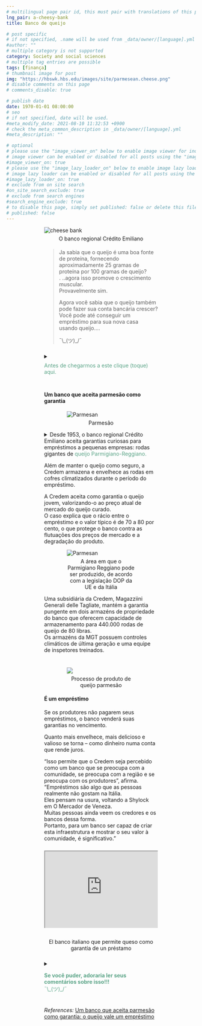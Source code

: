 ```yaml
---
# multilingual page pair id, this must pair with translations of this page. (This name must be unique)
lng_pair: a-cheesy-bank
title: Banco de queijo

# post specific
# if not specified, .name will be used from _data/owner/[language].yml
#author: ""
# multiple category is not supported
category: Society and social sciences
# multiple tag entries are possible
tags: [finança]
# thumbnail image for post
img: "https://hbswk.hbs.edu/images/site/parmesean.cheese.png"
# disable comments on this page
# comments_disable: true

# publish date
date: 1970-01-01 08:00:00
# seo
# if not specified, date will be used.
#meta_modify_date: 2021-08-10 11:32:53 +0900
# check the meta_common_description in _data/owner/[language].yml
#meta_description: ""

# optional
# please use the "image_viewer_on" below to enable image viewer for individual pages or posts (_posts/ or [language]/_posts folders).
# image viewer can be enabled or disabled for all posts using the "image_viewer_posts: true" setting in _data/conf/main.yml.
#image_viewer_on: true
# please use the "image_lazy_loader_on" below to enable image lazy loader for individual pages or posts (_posts/ or [language]/_posts folders).
# image lazy loader can be enabled or disabled for all posts using the "image_lazy_loader_posts: true" setting in _data/conf/main.yml.
#image_lazy_loader_on: true
# exclude from on site search
#on_site_search_exclude: true
# exclude from search engines
#search_engine_exclude: true
# to disable this page, simply set published: false or delete this file
# published: false
---
```


<style>
    container{
              float:left;
			  width:100%;
			  margin-bottom: 10px;			                
             }
	image-container{
		width: 30%;
		float:left;
		border: hidden; 
		margin: 20px;
	}
	img{
		object-fit:contain;	  	
	}
    container-text{	
       /* width: 40%; 
        margin-left: 5px;*/
        display: block;
        margin-top: 20px; 
        padding-top: 1 px;
        /* border: solid 1px; */
	}

    ol{
        list-style-type: upper-roman;
        
    }

   /* used as <p class="vertical"></p> instead I can also use <blockquote> 
     or > in md
      */
    video-container{   
		width: 60%;
		float:left;
		border: hidden; 
		margin: 20px;
    }

    iframe{
       position: relative; 
        top: 0; 
        left: 0; 
        width: 100%; 
        height: 100%; 
        object-fit-contain;
    }


	.vertical{
    border-left: 4px solid;
    border-right: 4px solid;
    border-radius: 25px;
    color: blue;
    background-color: #111111;
	margin;0 0 0 -3;
    padding:0 0 0 1em

  }
  vertical-text{
	color: #bbbbbb;
  
  font-family: cursive;
  }
    /* frames text in middle of page */
  framed-text{
    display:block;
    border:inset;
    width:90%;
    margin:0.5em auto 0.5em auto;
    padding:0.5em;
  }
/** on hover paragraph **/
  .my-p{
        display:inline;
        color:#5ba487;
  }
  .my-p:hover{
    text-decoration: underline;
    cursor:pointer;
  }
/** Center an element **/
.center {
  display: block;
  margin-left: auto;
  margin-right: auto;
  }

  /** coffee **/
  .container {
  width: 300px;
  height: 280px;
  position: relative;
  top: calc(50% - 140px);
  left: calc(50% - 150px);
}
.coffee-header {
  width: 100%;
  height: 80px;
  position: absolute;
  top: 0;
  left: 0;
  background-color: #ddcfcc;
  border-radius: 10px;
}
.coffee-header__buttons {
  width: 25px;
  height: 25px;
  position: absolute;
  top: 25px;
  background-color: #282323;
  border-radius: 50%;
}
.coffee-header__buttons::after {
  content: "";
  width: 8px;
  height: 8px;
  position: absolute;
  bottom: -8px;
  left: calc(50% - 4px);
  background-color: #615e5e;
}
.coffee-header__button-one {
  left: 15px;
}
.coffee-header__button-two {
  left: 50px;
}
.coffee-header__display {
  width: 50px;
  height: 50px;
  position: absolute;
  top: calc(50% - 25px);
  left: calc(50% - 25px);
  border-radius: 50%;
  background-color: #9acfc5;
  border: 5px solid #43beae;
  box-sizing: border-box;
}
.coffee-header__details {
  width: 8px;
  height: 20px;
  position: absolute;
  top: 10px;
  right: 10px;
  background-color: #9b9091;
  box-shadow: -12px 0 0 #9b9091, -24px 0 0 #9b9091;
}
.coffee-medium {
  width: 90%;
  height: 160px;
  position: absolute;
  top: 80px;
  left: calc(50% - 45%);
  background-color: #bcb0af;
}
.coffee-medium:before {
  content: "";
  width: 90%;
  height: 100px;
  background-color: #776f6e;
  position: absolute;
  bottom: 0;
  left: calc(50% - 45%);
  border-radius: 20px 20px 0 0;
}
.coffe-medium__exit {
  width: 60px;
  height: 20px;
  position: absolute;
  top: 0;
  left: calc(50% - 30px);
  background-color: #231f20;
}
.coffe-medium__exit::before {
  content: "";
  width: 50px;
  height: 20px;
  border-radius: 0 0 50% 50%;
  position: absolute;
  bottom: -20px;
  left: calc(50% - 25px);
  background-color: #231f20;
}
.coffe-medium__exit::after {
  content: "";
  width: 10px;
  height: 10px;
  position: absolute;
  bottom: -30px;
  left: calc(50% - 5px);
  background-color: #231f20;
}
.coffee-medium__arm {
  width: 70px;
  height: 20px;
  position: absolute;
  top: 15px;
  right: 25px;
  background-color: #231f20;
}
.coffee-medium__arm::before {
  content: "";
  width: 15px;
  height: 5px;
  position: absolute;
  top: 7px;
  left: -15px;
  background-color: #9e9495;
}
.coffee-medium__cup {
  width: 80px;
  height: 47px;
  position: absolute;
  bottom: 0;
  left: calc(50% - 40px);
  background-color: #FFF;
  border-radius: 0 0 70px 70px / 0 0 110px 110px;
}
.coffee-medium__cup::after {
  content: "";
  width: 20px;
  height: 20px;
  position: absolute;
  top: 6px;
  right: -13px;
  border: 5px solid #FFF;
  border-radius: 50%;
}
@keyframes liquid {
  0% {
    height: 0px;  
    opacity: 1;
  }
  5% {
    height: 0px;  
    opacity: 1;
  }
  20% {
    height: 62px;  
    opacity: 1;
  }
  95% {
    height: 62px;
    opacity: 1;
  }
  100% {
    height: 62px;
    opacity: 0;
  }
}
.coffee-medium__liquid {
  width: 6px;
  height: 63px;
  opacity: 0;
  position: absolute;
  top: 50px;
  left: calc(50% - 3px);
  background-color: #74372b;
  animation: liquid 4s 4s linear infinite;
}
.coffee-medium__smoke {
  width: 8px;
  height: 20px;
  position: absolute;  
  border-radius: 5px;
  background-color: #b3aeae;
}
@keyframes smokeOne {
  0% {
    bottom: 20px;
    opacity: 0;
  }
  40% {
    bottom: 50px;
    opacity: .5;
  }
  80% {
    bottom: 80px;
    opacity: .3;
  }
  100% {
    bottom: 80px;
    opacity: 0;
  }
}
@keyframes smokeTwo {
  0% {
    bottom: 40px;
    opacity: 0;
  }
  40% {
    bottom: 70px;
    opacity: .5;
  }
  80% {
    bottom: 80px;
    opacity: .3;
  }
  100% {
    bottom: 80px;
    opacity: 0;
  }
}
.coffee-medium__smoke-one {
  opacity: 0;
  bottom: 50px;
  left: 102px;
  animation: smokeOne 3s 4s linear infinite;
}
.coffee-medium__smoke-two {
  opacity: 0;
  bottom: 70px;
  left: 118px;
  animation: smokeTwo 3s 5s linear infinite;
}
.coffee-medium__smoke-three {
  opacity: 0;
  bottom: 65px;
  right: 118px;
  animation: smokeTwo 3s 6s linear infinite;
}
.coffee-medium__smoke-for {
  opacity: 0;
  bottom: 50px;
  right: 102px;
  animation: smokeOne 3s 5s linear infinite;
}
.coffee-footer {
  width: 95%;
  height: 15px;
  position: absolute;
  bottom: 25px;
  left: calc(50% - 47.5%);
  background-color: #41bdad;
  border-radius: 10px;
}
.coffee-footer::after {
  content: "";
  width: 106%;
  height: 26px;
  position: absolute;
  bottom: -25px;
  left: -8px;
  background-color: #000;
}

</style>

<div class="center" style="width:60%;margin-top:1em;margin-bottom:1em">
    <img class="center" src="https://hbswk.hbs.edu/images/site/parmesean.cheese.png" alt="cheese bank">
    <p style="text-align:center;margin-top:5px;margin-bottom:5px">O banco regional Crédito Emiliano</p>
<container>
    <blockquote>
    <p>
    Ja sabia que o queijo é uma boa fonte de proteína, fornecendo aproximadamente 25 gramas de proteína por 100 gramas de queijo?<br>
.   ..agora isso promove o crescimento muscular.<br>
    Provavelmente sim.<br>
    </p>
    <p>
    Agora você sabia que o queijo também pode fazer sua conta bancária crescer?<br>
    Você pode até conseguir um empréstimo para sua nova casa usando queijo....<br>
    </p>
    <p>¯\_(ツ)_/¯</p>
    </blockquote>
</container>
<container>
<details>
      <summary>       
      <p style="margin: 0.5em 0 0.5em 0"><div class="my-p">Antes de chegarmos a este clique (toque) aqui.</div><br></p>
      </summary>
       <div  style="margin:0.5em auto 0.5em auto;width:300px;height:280px;">
        <!-- Coffee machine -->
                <div class="container">
                <div class="coffee-header">
                <div class="coffee-header__buttons coffee-header__button-one"></div>
                <div class="coffee-header__buttons coffee-header__button-two"></div>
                <div class="coffee-header__display"></div>
                <div class="coffee-header__details"></div>
                </div>
                <div class="coffee-medium">
                <div class="coffe-medium__exit"></div>
                <div class="coffee-medium__arm"></div>
                <div class="coffee-medium__liquid"></div>
                <div class="coffee-medium__smoke coffee-medium__smoke-one"></div>
                <div class="coffee-medium__smoke coffee-medium__smoke-two"></div>
                <div class="coffee-medium__smoke coffee-medium__smoke-three"></div>
                <div class="coffee-medium__smoke coffee-medium__smoke-for"></div>
                <div class="coffee-medium__cup"></div>
                </div>
                <div class="coffee-footer"></div>
            </div>
            </div>
            <image-container>
            <img src="https://i.stack.imgur.com/YIcbV.png" alt="menus">
            </image-container>
            <p style="margin-top:1em">
            <span style="color:#5ba487">O texto nesta cor exibirá uma seção oculta com mais informações</span><br>
             <span style="color:#3389de">Observe que pode clicar (tocar) no texto nesta cor para direcioná-lo às referências</span><br>
             Você também pode alternar o esquema de cores no canto inferior esquerdo.<br>
             💡= tema claro<br>
             ☾ = tema escuro<br>
             Dependendo do tamanho da tela, pode ser necessário ativar o "Menu Hambúrguer" para que a opção apareça.<br>
             Neste site você também pode optar por ler este blog em ingles, selecione En [<strong>En</strong> Pt]<br>
             Agora, se você quiser ler este blog, ou um link que você abriu em outro idioma, basta selecionar traduzir no menu do seu navegador.<br>
             No Chrome é um menu “Kebab”.<br>
            </p>
            <container>
            <blockquote style="margin-top:1em; margin-bottom:1em">
            <p>            
            Então, você tomou seu café, relaxe e aproveite o blog.<br>
            ¯\_(ツ)_/¯<br>
            </p>  
            </blockquote>
            </container>        
      </details>
</container>
<container>
    <h4>Um banco que aceita parmesão como garantia</h4>
            <div class="center" style="width:60%;margin-top:1em;margin-bottom:1em">
            <img class="center" src="https://upload.wikimedia.org/wikipedia/commons/thumb/d/d1/Parmigiano_Reggiano%2C_Italien%2C_Europ%C3%A4ische_Union.jpg/220px-Parmigiano_Reggiano%2C_Italien%2C_Europ%C3%A4ische_Union.jpg" alt="Parmesan">
            <p style="text-align:center;margin-top:5px;margin-bottom:5px">Parmesão</p>
            </div>
     <details>
        <summary>
          Desde 1953, o banco regional Crédito Emiliano aceita garantias curiosas para empréstimos a pequenas empresas:
            rodas gigantes de <span class="my-p">queijo Parmigiano-Reggiano.</span>
        </summary>
        <framed-text>
        <p>
        O parmesão é um queijo italiano duro e granular produzido a partir de leite de vaca e envelhecido por pelo menos 12 meses ou, fora da União Europeia, uma imitação produzida localmente.<br>
         </p>
         <p>
         O nome completo e legalmente protegido do queijo italiano é Parmigiano Reggiano.<br>
         Tem o nome de duas das áreas que o produzem, as províncias italianas de Parma e Reggio Emilia (Parmigiano é o adjetivo italiano para Parma e Reggiano é o adjetivo de Reggio Emilia); além de Reggio Emilia e Parma, também é produzido na parte de Bolonha a oeste do rio Reno e em Modena (todas as anteriores localizadas na região de Emilia-Romagna), bem como na parte de Mântua (Lombardia ) que fica na margem sul do rio Pó.<br>
         <a href="https://en.wikipedia.org/wiki/Parmesan">Parmesan</a>
         </p>      
        </framed-text>
        </details>
    </p>
    <p>
   Além de manter o queijo como seguro, a Credem armazena e envelhece as rodas em cofres climatizados durante o período do empréstimo.<br>
    </p>
    <p>
    A Credem aceita como garantia o queijo jovem, valorizando-o ao preço atual de mercado do queijo curado.<br>
    O caso explica que o rácio entre o empréstimo e o valor típico é de 70 a 80 por cento, o que protege o banco contra as flutuações dos preços de mercado e a degradação do produto.<br>
    </p>
                <div class="center" style="width:60%;margin-top:1em;margin-bottom:1em">
                    <img class="center" src="https://upload.wikimedia.org/wikipedia/commons/thumb/e/ef/Region_Parmigiano-Reggiano.png/220px-Region_Parmigiano-Reggiano.png" alt="Parmesan">
                <p style="text-align:center;margin-top:5px;margin-bottom:5px">A área em que o Parmigiano Reggiano pode ser produzido, de acordo com a legislação DOP da UE e da Itália</p>
                </div>
    <p>
   Uma subsidiária da Credem, Magazziini Generali delle Tagliate, mantém a garantia pungente em dois armazéns de propriedade do banco que oferecem capacidade de armazenamento para 440.000 rodas de queijo de 80 libras.<br>
    Os armazéns da MGT possuem controles climáticos de última geração e uma equipe de inspetores treinados.<br>
    </p>
</container>
<container>
           <div class="center" style="width:60%;margin-top:1em;margin-bottom:1em">
            <img class="center" src="https://upload.wikimedia.org/wikipedia/commons/thumb/2/22/Parmigiano-Reggiano.png/220px-Parmigiano-Reggiano.png">
                <p style="text-align:center;margin-top:5px;margin-bottom:5px">Processo de produto de queijo parmesão</p>
            </div>
    <h4>É um empréstimo</h4>
    <p>
    Se os produtores não pagarem seus empréstimos, o banco venderá suas garantias no vencimento.<br>
    </p>
    <p>
    Quanto mais envelhece, mais delicioso e valioso se torna – como dinheiro numa conta que rende juros.<br>
    </p>
    <p>
    “Isso permite que o Credem seja percebido como um banco que se preocupa com a comunidade, se preocupa com a região e se preocupa com os produtores”, afirma.<br>
    “Empréstimos são algo que as pessoas realmente não gostam na Itália.<br>
    Eles pensam na usura, voltando a Shylock em O Mercador de Veneza.<br>
    Muitas pessoas ainda veem os credores e os bancos dessa forma.<br>
    Portanto, para um banco ser capaz de criar esta infraestrutura e mostrar o seu valor à comunidade, é significativo.”<br>
    </p>
</container>
<container>
        <div  style="position: relative; padding-bottom: 56.25%; padding-top: 35px;height: 0; margin-bottom: 2em;
            overflow: hidden;">
            <iframe
                style="position: absolute; top: 0; left: 0; width: 100%; height: 100%"
                src="https://www.youtube.com/embed/s_bW98C5Iuk?si=bKH8ogW-n-sMbSpa"
                title="YouTube video player"
                allowfullscreen >
            </iframe>
        </div>
        <p style="position: relative; text-align: center">El banco italiano que permite queso como garantía de un préstamo</p>
</container>
<container>
    <details>
        <summary>
        <p>
        <div class="my-p">
         <strong>Se você puder, adoraria ler seus comentários sobre isso!!!</strong><br>
        ¯\_(ツ)_/¯<br>
        </div>        
        </p>
        </summary>
        <p>
        Use <strong>DISQUS</strong> na parte inferior de cada blog para postar comentários.<br>
        Dessa forma, serei notificado quando você adicionar um comentário, etc.<br>
        É gratuito e fácil de usar, basta criar uma conta se for um novo usuário.<br>
        </p>
    </details>
</container>
<container>
    <p><i>References:</i>
    <a href="https://www.forbes.com/sites/hbsworkingknowledge/2015/07/01/a-bank-that-accepts-parmesan-as-collateral-the-cheese-stands-a-loan/">Um banco que aceita parmesão como garantia: o queijo vale um empréstimo</a><br>
    </p>
</container>

